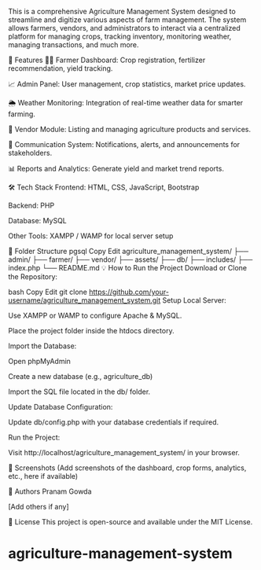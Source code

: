 This is a comprehensive Agriculture Management System designed to streamline and digitize various aspects of farm management. The system allows farmers, vendors, and administrators to interact via a centralized platform for managing crops, tracking inventory, monitoring weather, managing transactions, and much more.

🚀 Features
👨‍🌾 Farmer Dashboard: Crop registration, fertilizer recommendation, yield tracking.

📈 Admin Panel: User management, crop statistics, market price updates.

🌦️ Weather Monitoring: Integration of real-time weather data for smarter farming.

🛒 Vendor Module: Listing and managing agriculture products and services.

💬 Communication System: Notifications, alerts, and announcements for stakeholders.

📊 Reports and Analytics: Generate yield and market trend reports.

🛠️ Tech Stack
Frontend: HTML, CSS, JavaScript, Bootstrap

Backend: PHP

Database: MySQL

Other Tools: XAMPP / WAMP for local server setup

📂 Folder Structure
pgsql
Copy
Edit
agriculture_management_system/
├── admin/
├── farmer/
├── vendor/
├── assets/
├── db/
├── includes/
├── index.php
└── README.md
💡 How to Run the Project
Download or Clone the Repository:

bash
Copy
Edit
git clone https://github.com/your-username/agriculture_management_system.git
Setup Local Server:

Use XAMPP or WAMP to configure Apache & MySQL.

Place the project folder inside the htdocs directory.

Import the Database:

Open phpMyAdmin

Create a new database (e.g., agriculture_db)

Import the SQL file located in the db/ folder.

Update Database Configuration:

Update db/config.php with your database credentials if required.

Run the Project:

Visit http://localhost/agriculture_management_system/ in your browser.

📸 Screenshots
(Add screenshots of the dashboard, crop forms, analytics, etc., here if available)

👥 Authors
Pranam Gowda

[Add others if any]

📃 License
This project is open-source and available under the MIT License.

# agriculture-management-system
